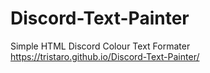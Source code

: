 # Discord-Text-Painter
Simple HTML Discord Colour Text Formater
https://tristaro.github.io/Discord-Text-Painter/
